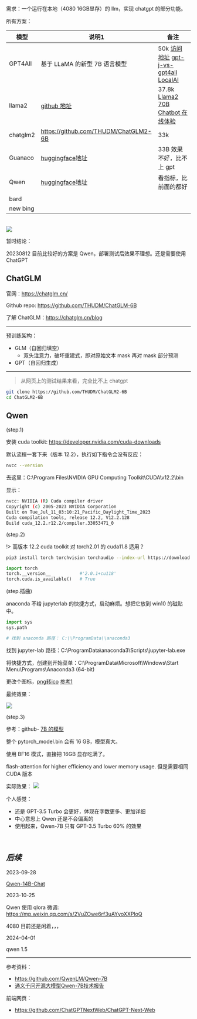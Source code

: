 
需求：一个运行在本地（4080 16GB显存）的 llm，实现 chatgpt 的部分功能。


所有方案：

| 模型     | 说明1                                                                         | 备注                                                                                                                                                                  |
| -------- | ----------------------------------------------------------------------------- | --------------------------------------------------------------------------------------------------------------------------------------------------------------------- |
| GPT4All  | 基于 LLaMA 的新型 7B 语言模型                                                 | 50k [访问地址](https://github.com/nomic-ai/gpt4all) [gpt-j-vs-gpt4all](https://sapling.ai/llm/gpt-j-vs-gpt4all) [LocalAI](https://localai.io/basics/getting_started/) |
| llama2   | [github 地址](https://github.com/facebookresearch/llama)                      | 37.8k [Llama2 70B Chatbot 在线体验](https://huggingface.co/spaces/ysharma/Explore_llamav2_with_TGI)                                                                   |
| chatglm2 | https://github.com/THUDM/ChatGLM2-6B                                          | 33k                                                                                                                                                                   |
| Guanaco  | [huggingface地址](https://huggingface.co/spaces/uwnlp/guanaco-playground-tgi) | 33B 效果不好，比不上 gpt                                                                                                                                              |
| Qwen     | [huggingface地址](https://huggingface.co/Qwen/Qwen-7B-Chat)                   | 看指标，比前面的都好                                                                                                                                                  |
|          |                                                                               |                                                                                                                                                                       |
| bard     |                                                                               |                                                                                                                                                                       |
| new bing |                                                                               |                                                                                                                                                                       |


</br>

<img src="https://img-1301102143.cos.ap-beijing.myqcloud.com/20230820150811.png">

</br>

暂时结论：


20230812 目前比较好的方案是 Qwen，部署测试后效果不理想。还是需要使用 ChatGPT


## ChatGLM

官网：https://chatglm.cn/ 

Github repo: https://github.com/THUDM/ChatGLM-6B

了解 ChatGLM：https://chatglm.cn/blog

------------

预训练架构：
- GLM（自回归填空）
  - 双头注意力，破坏重建式，即对原始文本 mask 再对 mask 部分预测
- GPT（自回归生成）

------------

>从网页上的测试结果来看，完全比不上 chatgpt

```bash
git clone https://github.com/THUDM/ChatGLM2-6B
cd ChatGLM2-6B
```


## Qwen

(step.1)

安装 cuda toolkit: https://developer.nvidia.com/cuda-downloads

默认流程一套下来（版本 12.2），执行如下指令会没有反应：

```bash
nvcc --version
```

去这里：C:\Program Files\NVIDIA GPU Computing Toolkit\CUDA\v12.2\bin

显示：

```bash
nvcc: NVIDIA (R) Cuda compiler driver
Copyright (c) 2005-2023 NVIDIA Corporation
Built on Tue_Jul_11_03:10:21_Pacific_Daylight_Time_2023
Cuda compilation tools, release 12.2, V12.2.128
Build cuda_12.2.r12.2/compiler.33053471_0
```

(step.2)

!> 高版本 12.2 cuda toolkit 对 torch2.01 的 cuda11.8 适用？

```bash
pip3 install torch torchvision torchaudio --index-url https://download.pytorch.org/whl/cu118
```

```python
import torch
torch.__version__           #'2.0.1+cu118'
torch.cuda.is_available()   # True
```



(step.插曲)

anaconda 不给 jupyterlab 的快捷方式，启动麻烦。想把它放到 win10 的磁贴中。

```python
import sys
sys.path

# 找到 anaconda 路径： C:\\ProgramData\\anaconda3
```

找到 jupyter-lab 路径：C:\ProgramData\anaconda3\Scripts\jupyter-lab.exe

将快捷方式，创建到开始菜单：C:\ProgramData\Microsoft\Windows\Start Menu\Programs\Anaconda3 (64-bit)

更改个图标，[png转ico](https://png2icojs.com/zh/) [参考1](https://blog.csdn.net/m0_60841773/article/details/127071717)

最终效果：

<img src="https://img-1301102143.cos.ap-beijing.myqcloud.com/20230812002622.png">



(step.3)

参考：github- [7B 的模型](https://github.com/QwenLM/Qwen-7B)

整个 pytorch_model.bin 会有 16 GB，模型真大。

使用 BF16 模式，直接把 16GB 显存吃满了。

flash-attention for higher efficiency and lower memory usage. 但是需要相同 CUDA 版本



实际效果：
<img src="https://img-1301102143.cos.ap-beijing.myqcloud.com/20230812225302.png">


个人感觉：
- 还是 GPT-3.5 Turbo 会更好，体现在字数更多、更加详细
- 中心意思上 Qwen 还是不会偏离的
- 使用起来，Qwen-7B 只有 GPT-3.5 Turbo 60% 的效果

</br>

## _后续_

2023-09-28

[Qwen-14B-Chat](https://modelscope.cn/models/qwen/Qwen-14B-Chat/summary)

2023-10-25

Qwen 使用 qlora 微调: https://mp.weixin.qq.com/s/2VuZOwe6rf3uAYyoXXPloQ

4080 目前还是闲着，，，

2024-04-01

qwen 1.5

-------------------

参考资料：
- https://github.com/QwenLM/Qwen-7B
- [通义千问开源大模型Qwen-7B技术报告](https://zhuanlan.zhihu.com/p/648007297)

前端网页：
- https://github.com/ChatGPTNextWeb/ChatGPT-Next-Web